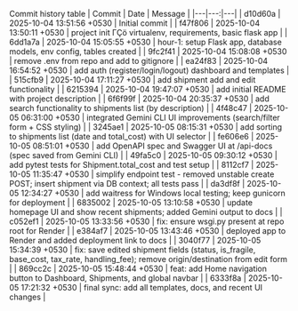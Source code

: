 ﻿Commit history table
| Commit | Date | Message |
|---|---:|---|
| d10d60a | 2025-10-04 13:51:56 +0530 | Initial commit |
| f47f806 | 2025-10-04 13:50:11 +0530 | project init ΓÇö virtualenv, requirements, basic flask app |
| 6dd1a7a | 2025-10-04 15:05:55 +0530 | hour-1: setup Flask app, database models, env config, tables created |
| 9fc2f41 | 2025-10-04 15:08:08 +0530 | remove .env from repo and add to gitignore |
| ea24f83 | 2025-10-04 16:54:52 +0530 | add auth (register/login/logout) dashboard and templates |
| 515cfb9 | 2025-10-04 17:11:27 +0530 | add shipment add and edit functionality |
| 6215394 | 2025-10-04 19:47:07 +0530 | add initial README with project description |
| 6f6f99f | 2025-10-04 20:35:37 +0530 | add search functionality to shipments list (by description) |
| 4f48c47 | 2025-10-05 06:31:00 +0530 | integrated Gemini CLI UI improvements (search/filter form + CSS styling) |
| 3245ae1 | 2025-10-05 08:15:31 +0530 | add sorting to shipments list (date and total_cost) with UI selector |
| fe606e6 | 2025-10-05 08:51:01 +0530 | add OpenAPI spec and Swagger UI at /api-docs (spec saved from Gemini CLI) |
| 49fa5c0 | 2025-10-05 09:30:12 +0530 | add pytest tests for Shipment.total_cost and test setup |
| 8112cf7 | 2025-10-05 11:35:47 +0530 | simplify endpoint test - removed unstable create POST; insert shipment via DB context; all tests pass |
| da3df8f | 2025-10-05 12:34:27 +0530 | add waitress for Windows local testing; keep gunicorn for deployment |
| 6835002 | 2025-10-05 13:10:58 +0530 | update homepage UI and show recent shipments; added Gemini output to docs |
| c052ef1 | 2025-10-05 13:33:56 +0530 | fix: ensure wsgi.py present at repo root for Render |
| e384af7 | 2025-10-05 13:43:46 +0530 | deployed app to Render and added deployment link to docs |
| 3040f77 | 2025-10-05 15:34:39 +0530 | fix: save edited shipment fields (status, is_fragile, base_cost, tax_rate, handling_fee); remove origin/destination from edit form |
| 869cc2c | 2025-10-05 15:48:44 +0530 | feat: add Home navigation button to Dashboard, Shipments, and global navbar |
| 6333f8a | 2025-10-05 17:21:32 +0530 | final sync: add all templates, docs, and recent UI changes |

